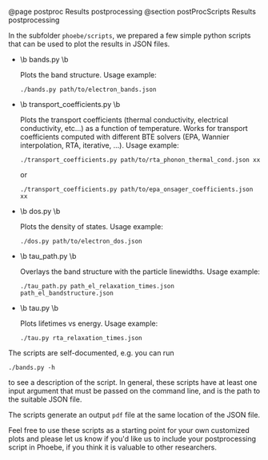 @page postproc Results postprocessing
@section postProcScripts Results postprocessing

In the subfolder `phoebe/scripts`, we prepared a few simple python scripts that can be used to plot the results in JSON files.

<ul>
<li> \b bands.py \b

Plots the band structure. Usage example:
~~~~~~~~~{.c}
./bands.py path/to/electron_bands.json
~~~~~~~~~

<li> \b transport_coefficients.py \b

Plots the transport coefficients (thermal conductivity, electrical conductivity, etc...) as a function of temperature.
Works for transport coefficients computed with different BTE solvers (EPA, Wannier interpolation, RTA, iterative, ...).
Usage example:
~~~~~~~~~{.c}
./transport_coefficients.py path/to/rta_phonon_thermal_cond.json xx
~~~~~~~~~
or
~~~~~~~~~{.c}
./transport_coefficients.py path/to/epa_onsager_coefficients.json xx
~~~~~~~~~


<li> \b dos.py \b

Plots the density of states. Usage example:
~~~~~~~~~{.c}
./dos.py path/to/electron_dos.json
~~~~~~~~~

<li> \b tau_path.py \b

Overlays the band structure with the particle linewidths. Usage example:
~~~~~~~~~{.c}
./tau_path.py path_el_relaxation_times.json path_el_bandstructure.json
~~~~~~~~~

<li> \b tau.py \b

Plots lifetimes vs energy. Usage example:
~~~~~~~~~{.c}
./tau.py rta_relaxation_times.json
~~~~~~~~~

</ul>

The scripts are self-documented, e.g. you can run 
~~~~~~~~~~~~~~{.c}
./bands.py -h
~~~~~~~~~~~~~~
to see a description of the script.
In general, these scripts have at least one input argument that must be passed on the command line, and is the path to the suitable JSON file.

The scripts generate an output `pdf` file at the same location of the JSON file.

Feel free to use these scripts as a starting point for your own customized plots and please let us know if you'd like us to include your postprocessing script in Phoebe, if you think it is valuable to other researchers.
